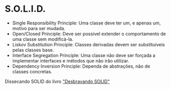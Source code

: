 # S.O.L.I.D.
* Single Responsibility Principle: Uma classe deve ter um, e apenas um, motivo para ser mudada.
* Open/Closed Principle: Deve ser possível extender o comportamento de uma classe sem modificá-la.
* Liskov Substitution Principle: Classes derivadas devem ser substituíveis pelas classes base.
* Interface Segregation Principle: Uma classe não deve ser forçada a implementar interfaces e métodos que não irão utilizar.
* Dependency Inversion Principle: Dependa de abstrações, não de classes concretas.

Dissecando SOLID do livro ["Desbravando SOLID"](https://www.casadocodigo.com.br/products/livro-desbravando-solid)
